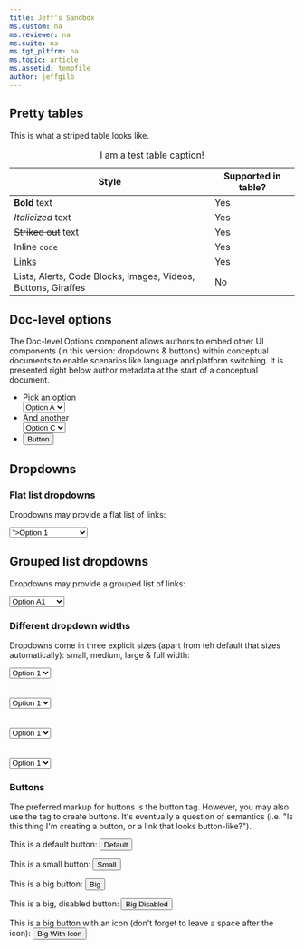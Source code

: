 ```yaml
---
title: Jeff's Sandbox
ms.custom: na
ms.reviewer: na
ms.suite: na
ms.tgt_pltfrm: na
ms.topic: article
ms.assetid: tempfile
author: jeffgilb
---
```

## Pretty tables
This is what a striped table looks like.

<div class="table-wrapper">
<table class="table-striped">
	<caption>I am a test table caption!</caption>
	<thread>
		<tr>
			<th>Style</th>
			<th>Supported in table?</th>
		</tr>
	</thread>
	<tbody>
		<tr>
			<td><strong>Bold</strong> text </td>
			<td>Yes</td>
		</tr>
		<tr>
			<td><em>Italicized</em> text </td>
			<td>Yes</td>
		</tr>
		<tr>
			<td><del>Striked out</del> text </td>
			<td>Yes</td>
		</tr>
		<tr>
			<td>Inline <code>code</code></td>
			<td>Yes</td>
		</tr>		
		<tr>
			<td><a href="">Links</a></td>
			<td>Yes</td>
		</tr>
		<tr>
			<td>Lists, Alerts, Code Blocks, Images, Videos, Buttons, Giraffes</td>
			<td>No</td>
		</tr>
	</tbody>
</table>
</div>

## Doc-level options
<p>The Doc-level Options component allows authors to embed other UI components (in this version: dropdowns & buttons) within conceptual documents to enable scenarios like language and platform switching. It is presented right below author metadata at the start of a conceptual document.</p>

<ul class="document-ui">
	<li>
		<div class="dropdown-container">
			<label for="dropdown">Pick an option</label>
			<div class="dropdown">
				<select>
					<option value="option-a">Option A</option>
					<option value="option-b">Option B</option>	
				</select>
			</div>
		</div>
	</li>
	<li>
		<div class="dropdown-container">
			<label for="dropdown">And another</label>
			<div class="dropdown">
				<select>
					<option value="option-c">Option C</option>
					<option value="option-d">Option D</option>	
				</select>
			</div>
		</div>
	</li>
	<li>
		<button type="button" class="button-small">Button</button>
	</li>
</ul>

## Dropdowns
### Flat list dropdowns
<p> Dropdowns may provide a flat list of links:
<div class="dropdown-container">
	<div class="dropdown">
		<select>
			<option value="<a href="https://docsmsftstage.azurewebsites.net/EM/index.html</a>">Option 1</option>
			<option value=".\jeffs-sandbox.html">Option 2</option>
			<option value="Option 3">.\jeffs-sandbox.html</option>
			<option value="Option 4">.\jeffs-sandbox.md</option>
			<option value="Option 5">jeffs-sandbox.md</option>
		</select>
	</div>
</p>

## Grouped list dropdowns
<p>Dropdowns may provide a grouped list of links:
<div class="dropdown-container">
	<div class="dropdown">
		<select>
			<optgroup label="Group A">
				<option value="Option A1">Option A1</option>
				<option value="Option A2">Option A2</option>
				<option value="Option A3">Option A3</option>
			</optgroup>
			<optgroup label="Group B">
				<option value="Option B1">Option B1</option>
				<option value="Option B2">Option B2</option>
				<option value="Option B3">Option B3</option>
			</optgroup>
		</select>
	</div>
</p>

### Different dropdown widths
<p>Dropdowns come in three explicit sizes (apart from teh default that sizes automatically): small, medium, large & full width:
<div class="dropdown-container dropdown-small">
	<div class="dropdown">
		<select>
			<option value="Option 1">Option 1</option>
			<option value="Option 2">Option 2</option>
			<option value="Option 3">Option 3</option>
		</select>
	</div>
<div><br /><br />
<div class="dropdown-container dropdown-medium">
	<div class="dropdown">
		<select>
			<option value="Option 1">Option 1</option>
			<option value="Option 2">Option 2</option>
			<option value="Option 3">Option 3</option>
		</select>
	</div>
<div><br /><br />
<div class="dropdown-container dropdown-large">
	<div class="dropdown">
		<select>
			<option value="Option 1">Option 1</option>
			<option value="Option 2">Option 2</option>
			<option value="Option 3">Option 3</option>
		</select>
	</div>
<div><br /><br />
<div class="dropdown-container dropdown-full">
	<div class="dropdown">
		<select>
			<option value="Option 1">Option 1</option>
			<option value="Option 2">Option 2</option>
			<option value="Option 3">Option 3</option>
		</select>
	</div>
<div>



### Buttons
<p>The preferred markup for buttons is the button tag. However, you may also use the <a> tag to create buttons. It's eventually a question of semantics (i.e. "Is this thing I'm creating a button, or a link that looks button-like?").</p>

<p>This is a default button:
	<button type="button">Default</button>
</p>
<p>This is a small button:
	<button type="button" class="button-small">Small</button>
</p>
<p>This is a big button:
	<button type="button" class="button-big">Big</button>
</p>
<p>This is a big, disabled button:
	<button type="button" class="button-big" disbaled>Big Disabled</button>
</p>
<p>This is a big button with an icon (don't forget to leave a space after the icon):
	<button type="button" class="button-big"><span class="icon icon-theme-day"> </span>Big With Icon</button>
</p>
